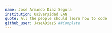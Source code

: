 ```yaml
---
name: José Armando Diaz Segura
institution: Universidad EAN
quote: All the people should learn how to code 
github_user: JoseADiazS ##Complete
---
```

